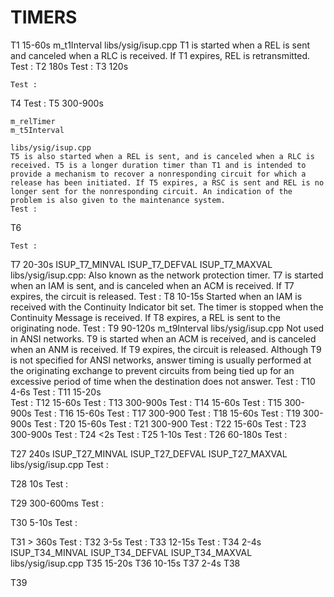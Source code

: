 TIMERS
==================================

T1 
	15-60s 
	m_t1Interval
	libs/ysig/isup.cpp
	T1 is started when a REL is sent and canceled when a RLC is received. If T1 expires, REL is retransmitted.
	Test :
T2
	180s
	Test :
T3
	120s
	
	Test :
T4
	Test :
T5
	300-900s

	m_relTimer
	m_t5Interval

	libs/ysig/isup.cpp
	T5 is also started when a REL is sent, and is canceled when a RLC is received. T5 is a longer duration timer than T1 and is intended to provide a mechanism to recover a nonresponding circuit for which a release has been initiated. If T5 expires, a RSC is sent and REL is no longer sent for the nonresponding circuit. An indication of the problem is also given to the maintenance system.
	Test :
T6
	
	Test :
T7
	20-30s
	ISUP_T7_MINVAL
	ISUP_T7_DEFVAL
	ISUP_T7_MAXVAL
	libs/ysig/isup.cpp:
	Also known as the network protection timer. T7 is started when an IAM is sent, and is canceled when an ACM is received. If T7 expires, the circuit is released.
	Test :
T8
	10-15s
	Started when an IAM is received with the Continuity Indicator bit set. The timer is stopped when the Continuity Message is received. If T8 expires, a REL is sent to the originating node.
	Test :
T9
	90-120s
	m_t9Interval
	libs/ysig/isup.cpp
	Not used in ANSI networks. T9 is started when an ACM is received, and is canceled when an ANM is received. If T9 expires, the circuit is released. Although T9 is not specified for ANSI networks, answer timing is usually performed at the originating exchange to prevent circuits from being tied up for an excessive period of time when the destination does not answer.
	Test :
T10
	4-6s
	Test :
T11
	15-20s	
	Test :
T12
	15-60s
	Test :
T13
	300-900s
	Test :
T14
	15-60s
	Test :
T15
	300-900s
	Test :
T16
	15-60s
	Test :
T17
	300-900
	Test :
T18
	15-60s
	Test :
T19
	300-900s
	Test :
T20
	15-60s
	Test :
T21
	300-900
	Test :
T22
	15-60s
	Test :
T23
	300-900s
	Test :
T24
	<2s
	Test :
T25
	1-10s
	Test :
T26
	60-180s
	Test :

T27
	240s
	ISUP_T27_MINVAL
	ISUP_T27_DEFVAL
	ISUP_T27_MAXVAL
	libs/ysig/isup.cpp
	Test :

T28
	10s
	Test :

T29
	300-600ms
	Test :

T30
	5-10s
	Test :

T31
	> 360s
	Test :
T32
	3-5s
	Test :
T33
	12-15s
	Test :
T34
	2-4s
	ISUP_T34_MINVAL
	ISUP_T34_DEFVAL
	ISUP_T34_MAXVAL
	libs/ysig/isup.cpp
T35
	15-20s
T36
	10-15s
T37
	2-4s
T38
	
T39
